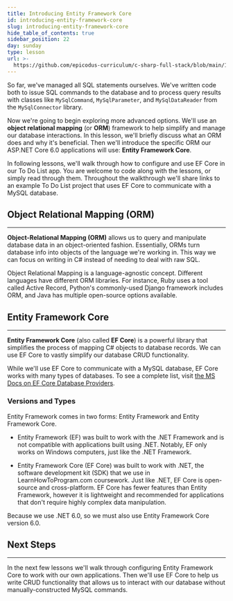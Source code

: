 ```yaml
---
title: Introducing Entity Framework Core
id: introducing-entity-framework-core
slug: introducing-entity-framework-core
hide_table_of_contents: true
sidebar_position: 22
day: sunday
type: lesson
url: >-
  https://github.com/epicodus-curriculum/c-sharp-full-stack/blob/main/1b_introducing_entity_framework.md
---
```


So far, we've managed all SQL statements ourselves. We've written code both to issue SQL commands to the database and to process query results with classes like `MySqlCommand`, `MySqlParameter`, and `MySqlDataReader` from the `MySqlConnector` library.

Now we're going to begin exploring more advanced options. We'll use an **object relational mapping** (or **ORM**) framework to help simplify and manage our database interactions. In this lesson, we'll briefly discuss what an ORM does and why it's beneficial. Then we'll introduce the specific ORM our ASP.NET Core 6.0 applications will use: **Entity Framework Core**.

In following lessons, we'll walk through how to configure and use EF Core in our To Do List app. You are welcome to code along with the lessons, or simply read through them. Throughout the walkthrough we'll share links to an example To Do List project that uses EF Core to communicate with a MySQL database.

## Object Relational Mapping (ORM)
---

**Object-Relational Mapping (ORM)** allows us to query and manipulate database data in an object-oriented fashion. Essentially, ORMs turn database info into objects of the language we're working in. This way we can focus on writing in C# instead of needing to deal with raw SQL.

Object Relational Mapping is a language-agnostic concept. Different languages have different ORM libraries. For instance, Ruby uses a tool called Active Record, Python's commonly-used Django framework includes ORM, and Java has multiple open-source options available.

## Entity Framework Core
---

**Entity Framework Core** (also called **EF Core**) is a powerful library that simplifies the process of mapping C# objects to database records. We can use EF Core to vastly simplify our database CRUD functionality.

While we'll use EF Core to communicate with a MySQL database, EF Core works with many types of databases. To see a complete list, visit [the MS Docs on EF Core Database Providers](https://learn.microsoft.com/en-us/ef/core/providers/?tabs=dotnet-core-cli).

### Versions and Types

Entity Framework comes in two forms: Entity Framework and Entity Framework Core. 

* Entity Framework (EF) was built to work with the .NET Framework and is not compatible with applications built using .NET. Notably, EF only works on Windows computers, just like the .NET Framework.

* Entity Framework Core (EF Core) was built to work with .NET, the software development kit (SDK) that we use in LearnHowToProgram.com coursework. Just like .NET, EF Core is open-source and cross-platform. EF Core has fewer features than Entity Framework, however it is lightweight and recommended for applications that don't require highly complex data manipulation. 

Because we use .NET 6.0, so we must also use Entity Framework Core version 6.0.

## Next Steps
---

In the next few lessons we'll walk through configuring Entity Framework Core to work with our own applications. Then we'll use EF Core to help us write CRUD functionality that allows us to interact with our database without manually-constructed MySQL commands.
